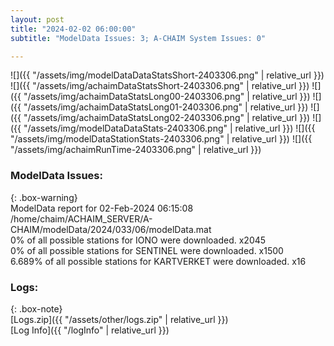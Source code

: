 ```yaml
---
layout: post
title: "2024-02-02 06:00:00"
subtitle: "ModelData Issues: 3; A-CHAIM System Issues: 0"

---
```


![]({{ "/assets/img/modelDataDataStatsShort-2403306.png" | relative_url }})
![]({{ "/assets/img/achaimDataStatsShort-2403306.png" | relative_url }})
![]({{ "/assets/img/achaimDataStatsLong00-2403306.png" | relative_url }})
![]({{ "/assets/img/achaimDataStatsLong01-2403306.png" | relative_url }})
![]({{ "/assets/img/achaimDataStatsLong02-2403306.png" | relative_url }})
![]({{ "/assets/img/modelDataDataStats-2403306.png" | relative_url }})
![]({{ "/assets/img/modelDataStationStats-2403306.png" | relative_url }})
![]({{ "/assets/img/achaimRunTime-2403306.png" | relative_url }})


### ModelData Issues:  
  
{: .box-warning}  
 ModelData report for 02-Feb-2024 06:15:08   
 /home/chaim/ACHAIM_SERVER/A-CHAIM/modelData/2024/033/06/modelData.mat   
 0% of all possible stations for IONO were downloaded. x2045   
 0% of all possible stations for SENTINEL were downloaded. x1500   
 6.689% of all possible stations for KARTVERKET were downloaded. x16   
  


### Logs:  
  
{: .box-note}  
[Logs.zip]({{ "/assets/other/logs.zip" | relative_url }})  
[Log Info]({{ "/logInfo" | relative_url }})  

